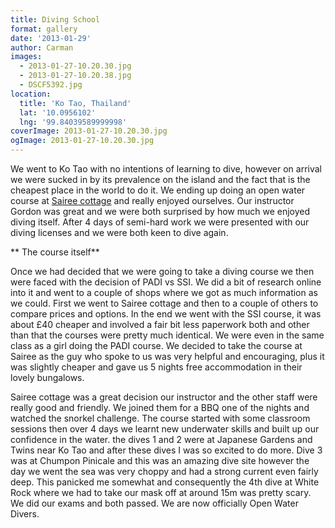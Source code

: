 ```yaml
---
title: Diving School
format: gallery
date: '2013-01-29'
author: Carman
images:
  - 2013-01-27-10.20.30.jpg
  - 2013-01-27-10.20.38.jpg
  - DSCF5392.jpg
location:
  title: 'Ko Tao, Thailand'
  lat: '10.0956102'
  lng: '99.84039589999998'
coverImage: 2013-01-27-10.20.30.jpg
ogImage: 2013-01-27-10.20.30.jpg
---
```


We went to Ko Tao with no intentions of learning to dive, however on arrival we were sucked in by its prevalence on the island and the fact that is the cheapest place in the world to do it. We ending up doing an open water course at [Sairee cottage](http://www.saireecottagediving.com/) and really enjoyed ourselves. Our instructor Gordon was great and we were both surprised by how much we enjoyed diving itself. After 4 days of semi-hard work we were presented with our diving licenses and we were both keen to dive again.

** The course itself**

Once we had decided that we were going to take a diving course we then were faced with the decision of PADI vs SSI. We did a bit of research online into it and went to a couple of shops where we got as much information as we could. First we went to Sairee cottage and then to a couple of others to compare prices and options. In the end we went with the SSI course, it was about £40 cheaper and involved a fair bit less paperwork both and other than that the courses were pretty much identical. We were even in the same class as a girl doing the PADI course. We decided to take the course at Sairee as the guy who spoke to us was very helpful and encouraging, plus it was slightly cheaper and gave us 5 nights free accommodation in their lovely bungalows.

Sairee cottage was a great decision our instructor and the other staff were really good and friendly. We joined them for a BBQ one of the nights and watched the snorkel challenge. The course started with some classroom sessions then over 4 days we learnt new underwater skills and built up our confidence in the water. the dives 1 and 2 were at Japanese Gardens and Twins near Ko Tao and after these dives I was so excited to do more. Dive 3 was at Chumpon Pinicale and this was an amazing dive site however the day we went the sea was very choppy and had a strong current even fairly deep. This panicked me somewhat and consequently the 4th dive at White Rock where we had to take our mask off at around 15m was pretty scary. We did our exams and both passed. We are now officially Open Water Divers.
